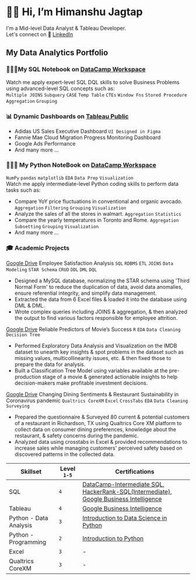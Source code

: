 # 👋🏻 Hi, I’m Himanshu Jagtap
I'm a Mid-level Data Analyst & Tableau Developer. \
Let's connect on 💼 [LinkedIn](https://www.linkedin.com/in/datawizhimj/)

## My Data Analytics Portfolio

### 👨🏻‍💻**My SQL Notebook** on [DataCamp Workspace](https://app.datacamp.com/workspace/w/64a137b5-c0dc-4719-8b82-1c7693b3cfb6)
Watch me apply expert-level SQL DQL skills to solve Business Problems using advanced-level SQL concepts such as: \
`Multiple JOINS` `Subquery` `CASE` `Temp Table` `CTEs` `Window Fns` `Stored Procedure` `Aggregation` `Grouping` 
   
 

### 📊 **Dynamic Dashboards** on [Tableau Public](https://public.tableau.com/app/profile/himanshu.jagtap/vizzes) 
+ Adidas US Sales Executive Dashboard `UI Designed in Figma`
+ Fannie Mae Cloud Migration Progress Monitoring Dashboard
+ Google Ads Performance
+ And many more ...

### 👨🏻‍💻 **My Python NoteBook** on [DataCamp Workspace](https://app.datacamp.com/workspace/w/b5bae555-ed3a-45c8-a7f9-6e21b2de34b9)
`NumPy` `pandas` `matplotlib` `EDA` `Data Prep` `Visualization` \
Watch me apply intermediate-level Python coding skills to perform data tasks such as:
+ Compare YoY price fluctuations in conventional and organic avocado. `Aggregation` `Filtering` `Grouping` `Visualization`
+ Analyze the sales of all the stores in walmart. `Aggregation` `Statistics`
+ Compare the yearly temperatures in Toronto and Rome. `Aggregation` `Subsetting` `Grouping` `Visualization`
+ And many more ...

### 🎓 Academic Projects
[Google Drive](https://drive.google.com/file/d/16kcI5ctMw255DX2ALnOSXXv8sQuxqqHp/view) Employee Satisfaction Analysis `SQL` `RDBMS` `ETL` `JOINS` `Data Modeling` `STAR Schema` `CRUD` `DDL` `DML` `DQL`
+ Designed a MySQL database, normalizing the STAR schema using 'Third Normal Form' to reduce the duplication of data, avoid data anomalies, ensure referential integrity, and simplify data management.
+ Extracted the data from 6 Excel files & loaded it into the database using DML & DML.
+ Wrote complex queries including JOINS & aggregation, & then analyzed the output to find various factors responsible for employee attrition.

[Google Drive](https://drive.google.com/drive/folders/1qbFxTUUbFIag9P-e1IpfrrPsOfs3T_y8?usp=sharing) Reliable Predictors of Movie’s Success
`R` `EDA` `Data Cleaning` ` Decision Tree`
+ Performed Exploratory Data Analysis and Visualization on the IMDB dataset to unearth key insights & spot problems in the dataset such as missing values, multicollinearity issues, etc. & then fixed those to prepare the data for analysis.
+ Built a Classification Tree Model using variables available at the pre-production stage of a movie & generated actionable insights to help decision-makers make profitable investment decisions.

[Google Drive](https://drive.google.com/file/d/16QUFwYoUaW1bjK_ZEEOLRfuLkDnYKxWn/view?usp=sharing) Changing Dining Sentiments & Restaurant Sustainability in Coronavirus pandemic `Qualtrics CoreXM` `Excel` `CrossTabs` `EDA` `Data Cleaning` `Surveying`
+ Prepared the questionnaire & Surveyed 80 current & potential customers of a restaurant in Richardson, TX using Qualtrics Core XM platform to collect data on consumer dining preferences, knowledge about the restaurant, & safety concerns during the pandemic.
+ Analyzed data using crosstabs in Excel & provided recommendations to increase sales while managing customers' perceived safety based on discovered patterns in the collected data.

|Skillset | Level `1-5`| Certifications |
| ------------- | ------------- | ------------- |
| SQL  | `4` | [DataCamp-Intermediate SQL](https://www.datacamp.com/completed/statement-of-accomplishment/course/fe598b4b6d5376c568691bc53b80d451db4def93), [HackerRank-SQL(Intermediate)](https://www.hackerrank.com/certificates/d40df339c099), [Google Business Intelligence](https://coursera.org/share/b80a7e28c24018d40de4a2c9f25a2c0a)  |
| Tableau  | `4` | [Google Business Intelligence](https://coursera.org/share/b80a7e28c24018d40de4a2c9f25a2c0a)  |
| Python - Data Analysis  | `3` | [Introduction to Data Science in Python](https://www.datacamp.com/completed/statement-of-accomplishment/course/f5720da86492e10b54c232386c1f68ffd4a23212)|
| Python - Programming  | `2` | [Introduction to Python](https://www.datacamp.com/completed/statement-of-accomplishment/course/cc775c02b652c54ddd571da5d4ac835a78212322) |
| Excel  | `3` | - |
| Qualtrics CoreXM  | `3` | - |


<!---
HimJ379PRO/HimJ379PRO is a ✨ special ✨ repository because its `README.md` (this file) appears on your GitHub profile.
You can click the Preview link to take a look at your changes.
--->
